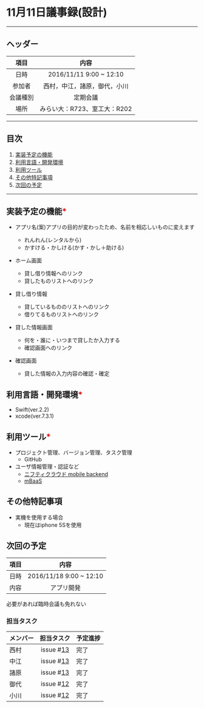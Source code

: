 # 11月11日議事録(設計)
---
## ヘッダー
|項目|内容|
|:--:|:--:|
| 日時 | 2016/11/11 9:00 ~ 12:10|
| 参加者 | 西村，中江，諸原，御代，小川 |
| 会議種別 | 定期会議 |
| 場所 | みらい大：R723、室工大：R202 |

---
## 目次
1. [実装予定の機能](#anchar1)
2. [利用言語・開発環境](#anchar2)
3. [利用ツール](#anchar3)
4. [その他特記事項](#anchar4)
5. [次回の予定](#anchar5)



---


## <div id="anchar1"/>実装予定の機能<font color = "red">*</font>
- アプリ名(案)アプリの目的が変わったため、名前を相応しいものに変えます
	- れんれん(レンタルから)
	- かすける・かしける(かす・かし＋助ける)

- ホーム画面
	- 貸し借り情報へのリンク
	- 貸したものリストへのリンク
  
- 貸し借り情報
  - 貸しているもののリストへのリンク
  - 借りてるものリストへのリンク
  
- 貸した情報画面
  - 何を・誰に・いつまで貸したか入力する
  - 確認画面へのリンク

- 確認画面
  - 貸した情報の入力内容の確認・確定
 


## <div id="anchar2"/>利用言語・開発環境<font color = "red">*</font>
- Swift(ver.2.2)
- xcode(ver.7.3.1)

## <div id="anchar3"/>利用ツール<font color = "red">*</font>
- プロジェクト管理、バージョン管理、タスク管理
	- GitHub
- ユーザ情報管理・認証など
	- [ニフティクラウド mobile backend](http://mb.cloud.nifty.com/)
	- [mBaaS](http://mb.cloud.nifty.com/about.htm?utm_source=google&utm_medium=cpc&utm_campaign=LS_1018_PC&wapr=5825136c)	
	
	
## <div id="anchar4"/>その他特記事項
- 実機を使用する場合
	- 現在はiphone 5Sを使用

## <div id="anchar5"/>次回の予定
|項目|内容|
|:--:|:--:|
| 日時 | 2016/11/18  9:00 ~ 12:10|
| 内容 | アプリ開発 |

必要があれば臨時会議も免れない

### 担当タスク
| メンバー | 担当タスク | 予定進捗 |
| :-- | :--: | :-- |
| 西村 | issue #[13](https://github.com/enpit2016fun/pbl_d/issues/13) | 完了 |
| 中江 | issue #[13](https://github.com/enpit2016fun/pbl_d/issues/13) | 完了 |
| 諸原 | issue #[13](https://github.com/enpit2016fun/pbl_d/issues/13) | 完了 |
| 御代 | issue #[12](https://github.com/enpit2016fun/pbl_d/issues/12) | 完了 |
| 小川 | issue #[12](https://github.com/enpit2016fun/pbl_d/issues/12) | 完了 |
